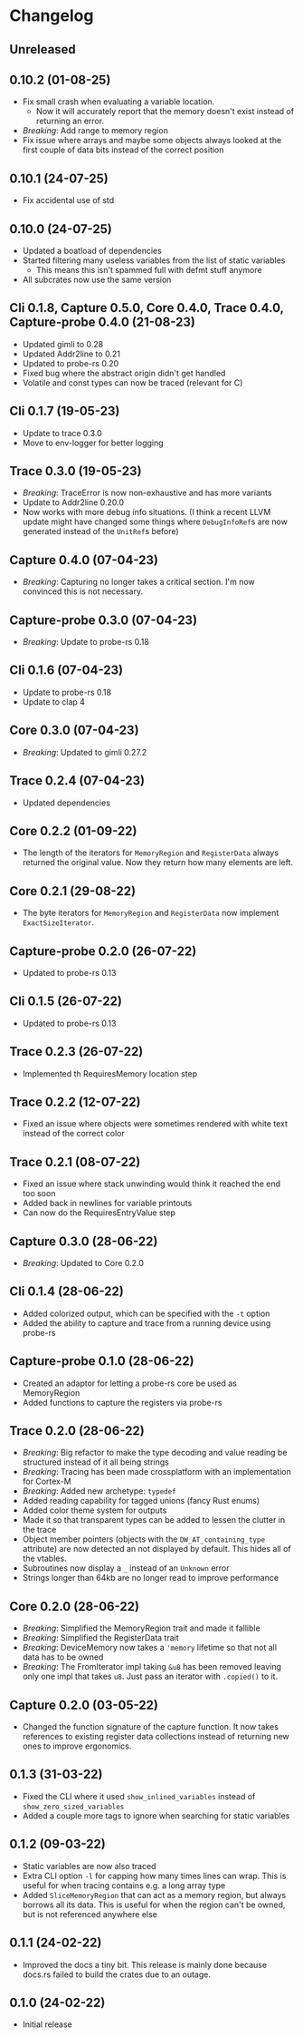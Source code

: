 # Changelog

## Unreleased

## 0.10.2 (01-08-25)

- Fix small crash when evaluating a variable location.
  - Now it will accurately report that the memory doesn't exist instead of returning an error.
- *Breaking*: Add range to memory region
- Fix issue where arrays and maybe some objects always looked at the first couple of data bits instead of the correct position

## 0.10.1 (24-07-25)

- Fix accidental use of std

## 0.10.0 (24-07-25)

- Updated a boatload of dependencies
- Started filtering many useless variables from the list of static variables
  - This means this isn't spammed full with defmt stuff anymore
- All subcrates now use the same version

## Cli 0.1.8, Capture 0.5.0, Core 0.4.0, Trace 0.4.0, Capture-probe 0.4.0 (21-08-23)

- Updated gimli to 0.28
- Updated Addr2line to 0.21
- Updated to probe-rs 0.20
- Fixed bug where the abstract origin didn't get handled
- Volatile and const types can now be traced (relevant for C)

## Cli 0.1.7 (19-05-23)

- Update to trace 0.3.0
- Move to env-logger for better logging

## Trace 0.3.0 (19-05-23)

- *Breaking*: TraceError is now non-exhaustive and has more variants
- Update to Addr2line 0.20.0
- Now works with more debug info situations. (I think a recent LLVM update might have changed some things where `DebugInfoRef`s are now generated instead of the `UnitRef`s before)

## Capture 0.4.0 (07-04-23)

- *Breaking*: Capturing no longer takes a critical section. I'm now convinced this is not necessary.

## Capture-probe 0.3.0 (07-04-23)

- *Breaking*: Update to probe-rs 0.18

## Cli 0.1.6 (07-04-23)

- Update to probe-rs 0.18
- Update to clap 4

## Core 0.3.0 (07-04-23)

- *Breaking*: Updated to gimli 0.27.2

## Trace 0.2.4 (07-04-23)

- Updated dependencies

## Core 0.2.2 (01-09-22)

- The length of the iterators for `MemoryRegion` and `RegisterData` always returned the original value. Now they return how many elements are left.

## Core 0.2.1 (29-08-22)

- The byte iterators for `MemoryRegion` and `RegisterData` now implement `ExactSizeIterator`.

## Capture-probe 0.2.0 (26-07-22)

- Updated to probe-rs 0.13

## Cli 0.1.5 (26-07-22)

- Updated to probe-rs 0.13

## Trace 0.2.3 (26-07-22)

- Implemented th RequiresMemory location step

## Trace 0.2.2 (12-07-22)

- Fixed an issue where objects were sometimes rendered with white text instead of the correct color

## Trace 0.2.1 (08-07-22)

- Fixed an issue where stack unwinding would think it reached the end too soon
- Added back in newlines for variable printouts
- Can now do the RequiresEntryValue step

## Capture 0.3.0 (28-06-22)
- *Breaking*: Updated to Core 0.2.0

## Cli 0.1.4 (28-06-22)

- Added colorized output, which can be specified with the `-t` option
- Added the ability to capture and trace from a running device using probe-rs

## Capture-probe 0.1.0 (28-06-22)

- Created an adaptor for letting a probe-rs core be used as MemoryRegion
- Added functions to capture the registers via probe-rs

## Trace 0.2.0 (28-06-22)

- *Breaking*: Big refactor to make the type decoding and value reading be structured instead of it all being strings
- *Breaking*: Tracing has been made crossplatform with an implementation for Cortex-M
- *Breaking*: Added new archetype: `typedef`
- Added reading capability for tagged unions (fancy Rust enums)
- Added color theme system for outputs
- Made it so that transparent types can be added to lessen the clutter in the trace
- Object member pointers (objects with the `DW_AT_containing_type` attribute) are now detected an not displayed by default. This hides all of the vtables.
- Subroutines now display a `_` instead of an `Unknown` error
- Strings longer than 64kb are no longer read to improve performance

## Core 0.2.0 (28-06-22)

- *Breaking*: Simplified the MemoryRegion trait and made it fallible
- *Breaking*: Simplified the RegisterData trait
- *Breaking*: DeviceMemory now takes a `'memory` lifetime so that not all data has to be owned
- *Breaking*: The FromIterator impl taking `&u8` has been removed leaving only one impl that takes `u8`. Just pass an iterator with `.copied()` to it.

## Capture 0.2.0 (03-05-22)

- Changed the function signature of the capture function. It now takes references to existing register data collections instead of returning new ones to improve ergonomics.

## 0.1.3 (31-03-22)

- Fixed the CLI where it used `show_inlined_variables` instead of `show_zero_sized_variables`
- Added a couple more tags to ignore when searching for static variables
## 0.1.2 (09-03-22)

- Static variables are now also traced
- Extra CLI option `-l` for capping how many times lines can wrap. This is useful for when tracing contains e.g. a long array type
- Added `SliceMemoryRegion` that can act as a memory region, but always borrows all its data. This is useful for when the region can't be owned, but is not referenced anywhere else

## 0.1.1 (24-02-22)

- Improved the docs a tiny bit. This release is mainly done because docs.rs failed to build the crates due to an outage.

## 0.1.0 (24-02-22)

- Initial release
